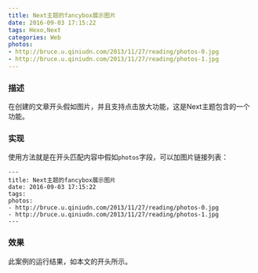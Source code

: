 ```yaml
---
title: Next主题的fancybox展示图片
date: 2016-09-03 17:15:22
tags: Hexo,Next
categories: Web
photos:
- http://bruce.u.qiniudn.com/2013/11/27/reading/photos-0.jpg
- http://bruce.u.qiniudn.com/2013/11/27/reading/photos-1.jpg
---
```


### 描述
在创建的文章开头假如图片，并且支持点击放大功能，这是Next主题包含的一个功能。

<!--more-->

### 实现
使用方法就是在开头匹配内容中假如```photos```字段，可以加图片链接列表：

	---
	title: Next主题的fancybox展示图片
	date: 2016-09-03 17:15:22
	tags:
	photos:
	- http://bruce.u.qiniudn.com/2013/11/27/reading/photos-0.jpg
	- http://bruce.u.qiniudn.com/2013/11/27/reading/photos-1.jpg
	---

### 效果
此案例的运行结果，如本文的开头所示。
